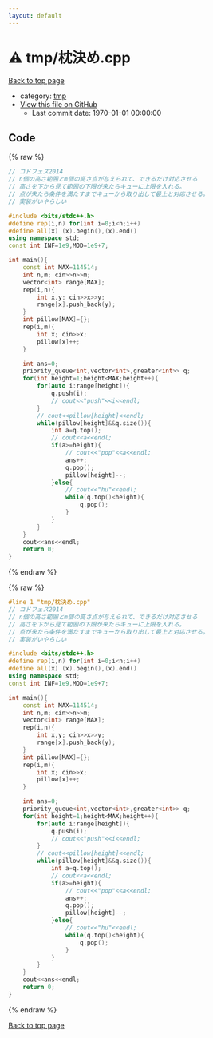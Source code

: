 ```yaml
---
layout: default
---
```


<!-- mathjax config similar to math.stackexchange -->
<script type="text/javascript" async
  src="https://cdnjs.cloudflare.com/ajax/libs/mathjax/2.7.5/MathJax.js?config=TeX-MML-AM_CHTML">
</script>
<script type="text/x-mathjax-config">
  MathJax.Hub.Config({
    TeX: { equationNumbers: { autoNumber: "AMS" }},
    tex2jax: {
      inlineMath: [ ['$','$'] ],
      processEscapes: true
    },
    "HTML-CSS": { matchFontHeight: false },
    displayAlign: "left",
    displayIndent: "2em"
  });
</script>

<script type="text/javascript" src="https://cdnjs.cloudflare.com/ajax/libs/jquery/3.4.1/jquery.min.js"></script>
<script src="https://cdn.jsdelivr.net/npm/jquery-balloon-js@1.1.2/jquery.balloon.min.js" integrity="sha256-ZEYs9VrgAeNuPvs15E39OsyOJaIkXEEt10fzxJ20+2I=" crossorigin="anonymous"></script>
<script type="text/javascript" src="../../assets/js/copy-button.js"></script>
<link rel="stylesheet" href="../../assets/css/copy-button.css" />


# :warning: tmp/枕決め.cpp

<a href="../../index.html">Back to top page</a>

* category: <a href="../../index.html#fa816edb83e95bf0c8da580bdfd491ef">tmp</a>
* <a href="{{ site.github.repository_url }}/blob/master/tmp/枕決め.cpp">View this file on GitHub</a>
    - Last commit date: 1970-01-01 00:00:00




## Code

<a id="unbundled"></a>
{% raw %}
```cpp
// コドフェス2014
// n個の高さ範囲とm個の高さ点が与えられて、できるだけ対応させる
// 高さを下から見て範囲の下限が来たらキューに上限を入れる。
// 点が来たら条件を満たすまでキューから取り出して最上と対応させる。
// 実装がいやらしい

#include <bits/stdc++.h>
#define rep(i,n) for(int i=0;i<n;i++)
#define all(x) (x).begin(),(x).end()
using namespace std;
const int INF=1e9,MOD=1e9+7;

int main(){
    const int MAX=114514;
    int n,m; cin>>n>>m;
    vector<int> range[MAX];
    rep(i,n){
        int x,y; cin>>x>>y;
        range[x].push_back(y);
    }
    int pillow[MAX]={};
    rep(i,m){
        int x; cin>>x;
        pillow[x]++;
    }

    int ans=0;
    priority_queue<int,vector<int>,greater<int>> q;
    for(int height=1;height<MAX;height++){
        for(auto i:range[height]){
            q.push(i);
            // cout<<"push"<<i<<endl;
        }
        // cout<<pillow[height]<<endl;
        while(pillow[height]&&q.size()){
            int a=q.top();
            // cout<<a<<endl;
            if(a>=height){
                // cout<<"pop"<<a<<endl;
                ans++;
                q.pop();
                pillow[height]--;
            }else{
                // cout<<"hu"<<endl;
                while(q.top()<height){
                    q.pop();
                }
            }
        }
    }
    cout<<ans<<endl;
    return 0;
}

```
{% endraw %}

<a id="bundled"></a>
{% raw %}
```cpp
#line 1 "tmp/枕決め.cpp"
// コドフェス2014
// n個の高さ範囲とm個の高さ点が与えられて、できるだけ対応させる
// 高さを下から見て範囲の下限が来たらキューに上限を入れる。
// 点が来たら条件を満たすまでキューから取り出して最上と対応させる。
// 実装がいやらしい

#include <bits/stdc++.h>
#define rep(i,n) for(int i=0;i<n;i++)
#define all(x) (x).begin(),(x).end()
using namespace std;
const int INF=1e9,MOD=1e9+7;

int main(){
    const int MAX=114514;
    int n,m; cin>>n>>m;
    vector<int> range[MAX];
    rep(i,n){
        int x,y; cin>>x>>y;
        range[x].push_back(y);
    }
    int pillow[MAX]={};
    rep(i,m){
        int x; cin>>x;
        pillow[x]++;
    }

    int ans=0;
    priority_queue<int,vector<int>,greater<int>> q;
    for(int height=1;height<MAX;height++){
        for(auto i:range[height]){
            q.push(i);
            // cout<<"push"<<i<<endl;
        }
        // cout<<pillow[height]<<endl;
        while(pillow[height]&&q.size()){
            int a=q.top();
            // cout<<a<<endl;
            if(a>=height){
                // cout<<"pop"<<a<<endl;
                ans++;
                q.pop();
                pillow[height]--;
            }else{
                // cout<<"hu"<<endl;
                while(q.top()<height){
                    q.pop();
                }
            }
        }
    }
    cout<<ans<<endl;
    return 0;
}

```
{% endraw %}

<a href="../../index.html">Back to top page</a>

